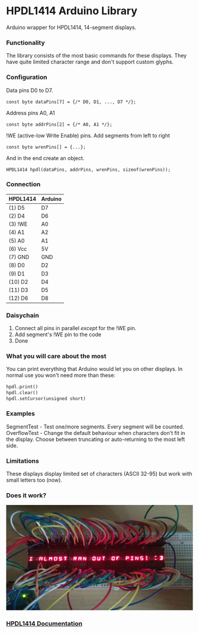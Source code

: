# HPDL1414 Arduino Library

Arduino wrapper for HPDL1414, 14-segment displays.

### Functionality
The library consists of the most basic commands for these displays. They have quite limited character range and don't support custom glyphs.

### Configuration
Data pins D0 to D7. 
```
const byte dataPins[7] = {/* D0, D1, ..., D7 */};
```
Address pins A0, A1
```
const byte addrPins[2] = {/* A0, A1 */};
```
!WE (active-low Write Enable) pins.
Add segments from left to right
```
const byte wrenPins[] = {...};
```
And in the end create an object.

```
HPDL1414 hpdl(dataPins, addrPins, wrenPins, sizeof(wrenPins));
```


### Connection
| HPDL1414 | Arduino |
|----------|---------|
| (1)  D5  |    D7   |
| (2)  D4  |    D6   |
| (3)  !WE |    A0   |
| (4)  A1  |    A2   |
| (5)  A0  |    A1   |
| (6)  Vcc |    5V   |
| (7)  GND |   GND   |
| (8)  D0  |    D2   |
| (9)  D1  |    D3   |
| (10) D2  |    D4   |
| (11) D3  |    D5   |
| (12) D6  |    D8   |

### Daisychain
1. Connect all pins in parallel *except* for the !WE pin.
2. Add segment's !WE pin to the code
3. Done

### What you will care about the most
You can print everything that Arduino would let you on other displays.
In normal use you won't need more than these:

```
hpdl.print()
hpdl.clear()
hpdl.setCursor(unsigned short)
```
### Examples
SegmentTest - Test one/more segments. Every segment will be counted.  
OverflowTest - Change the default behaviour when characters don't fit in the display. Choose between truncating or auto-returning to the most left side.

### Limitations
These displays display limited set of characters (ASCII 32-95) but work with small letters too (now).

### Does it work?
![Of course it does!](/testing.jpg)

### [HPDL1414 Documentation](https://media.digikey.com/pdf/Data%20Sheets/Avago%20PDFs/HPDL-1414.pdf)

